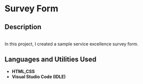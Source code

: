 <h1>Survey Form</h1>

<h2>Description</h2>
<br>In this project, I created a sample service excellence survey form.
<br />


<h2>Languages and Utilities Used</h2>

- <b>HTML,CSS</b> 
- <b>Visual Studio Code (IDLE)</b>
